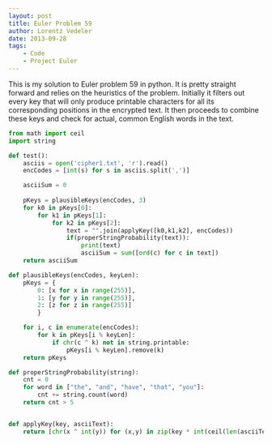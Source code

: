 ```yaml
---
layout: post
title: Euler Problem 59
author: Lorentz Vedeler
date: 2013-09-28
tags:   
    - Code
    - Project Euler
---
```

This is my solution to Euler problem 59 in python. It is pretty straight forward and relies on the heuristics of the problem. Initially it filters out every key that will only produce printable characters for all its corresponding positions in the encrypted text. It then proceeds to combine these keys and check for actual, common English words in the text.

```python
from math import ceil
import string

def test():
    asciis = open('cipher1.txt', 'r').read()
    encCodes = [int(s) for s in asciis.split(',')]

    asciiSum = 0
    
    pKeys = plausibleKeys(encCodes, 3)
    for k0 in pKeys[0]:
        for k1 in pKeys[1]:
            for k2 in pKeys[2]:
                text = "".join(applyKey([k0,k1,k2], encCodes))
                if(properStringProbability(text)):
                    print(text)
                    asciiSum = sum([ord(c) for c in text])
    return asciiSum

def plausibleKeys(encCodes, keyLen):
    pKeys = {
        0: [x for x in range(255)],
        1: [y for y in range(255)],
        2: [z for z in range(255)]
        }

    for i, c in enumerate(encCodes):
        for k in pKeys[i % keyLen]:
            if chr(c ^ k) not in string.printable:
                pKeys[i % keyLen].remove(k)
    return pKeys

def properStringProbability(string):
    cnt = 0
    for word in ["the", "and", "have", "that", "you"]:
        cnt += string.count(word)        
    return cnt > 5


def applyKey(key, asciiText):
    return [chr(x ^ int(y)) for (x,y) in zip(key * int(ceil(len(asciiText) / 3)),asciiText)]
```